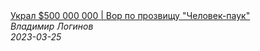 <!--2024-07-27 18:52:02-->
<div class="yb">
  <a class="nodecor" href="/posts.html?istoriya/ukral_500_000_000_vor_po_prozvishchu_chelovek-pauk">
    <img class="preview" data-videoid="D1kpysHOHTA" src="https://i.ytimg.com/vi/D1kpysHOHTA/hqdefault.jpg" align="middle" alt="">
  </a>
  <div class="inlbl text">
    <a class="nodecor" href="/posts.html?istoriya/ukral_500_000_000_vor_po_prozvishchu_chelovek-pauk">Украл $500 000 000 | Вор по прозвищу "Человек-паук"</a><br>
    <i class="smaller2">Владимир Логинов</i><br>
    <i class="smaller3">2023-03-25</i>
  </div>
</div>
